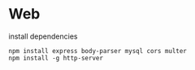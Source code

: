 # Web
install dependencies
```
npm install express body-parser mysql cors multer
npm install -g http-server
